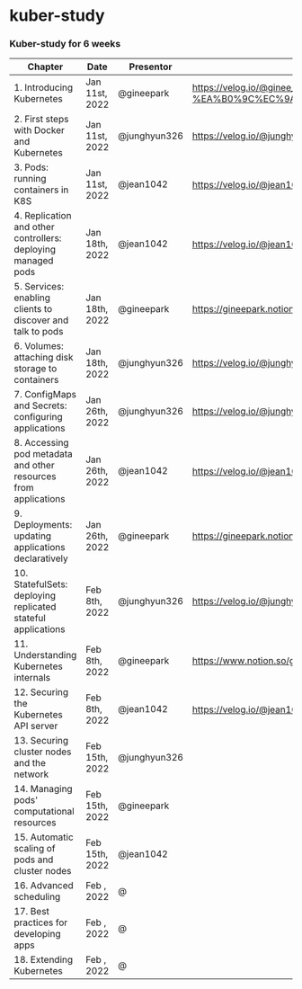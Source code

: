 # kuber-study

### Kuber-study for 6 weeks

| Chapter                                                         | Date           | Presentor    | Link                                                                                          |
| --------------------------------------------------------------- | -------------- | ------------ | --------------------------------------------------------------------------------------------- |
| 1. Introducing Kubernetes                                       | Jan 11st, 2022 | @gineepark   | https://velog.io/@ginee_park/%EC%BF%A0%EB%B2%84%EB%84%A4%ED%8B%B0%EC%8A%A4-%EA%B0%9C%EC%9A%94 |
| 2. First steps with Docker and Kubernetes                       | Jan 11st, 2022 | @junghyun326 | https://velog.io/@junghyun326/k8s-study-Chapter2.-First-steps-with-Docker-and-Kubernetes  |
| 3. Pods: running containers in K8S                              | Jan 11st, 2022 | @jean1042    | https://velog.io/@jean1042/Pods-K8S에서-구동되는-컨테이너들                                   |
| 4. Replication and other controllers: deploying managed pods    | Jan 18th, 2022 | @jean1042    | https://velog.io/@jean1042/Replication-Controllers-Pod를-항상-실행하도록-보장하기            |
| 5. Services: enabling clients to discover and talk to pods      | Jan 18th, 2022 | @gineepark   | https://gineepark.notion.site/5-f9cc932e55264010b15132fd588da708                             |
| 6. Volumes: attaching disk storage to containers                | Jan 18th, 2022 | @junghyun326 | https://velog.io/@junghyun326/kuber-study-Chapter6.-Volumes                                   |
| 7. ConfigMaps and Secrets: configuring applications             | Jan 26th, 2022 | @junghyun326 | https://velog.io/@junghyun326/kuber-study-Chapter7.-ConfigMaps-and-Secrets-2                 |
| 8. Accessing pod metadata and other resources from applications | Jan 26th, 2022 | @jean1042    | https://velog.io/@jean1042/pplication에서-pod의-metadata에-접근하기                           |
| 9. Deployments: updating applications declaratively             | Jan 26th, 2022 | @gineepark   | https://gineepark.notion.site/9-e7757c656b944bb68b9c4321dfbd955a                             |
| 10. StatefulSets: deploying replicated stateful applications    | Feb 8th, 2022  | @junghyun326 | https://velog.io/@junghyun326/kuber-study-Chapter10.-StatefulSets                             |
| 11. Understanding Kubernetes internals                          | Feb 8th, 2022  | @gineepark   | https://www.notion.so/gineepark/11-51c26a154f1d4859bba4f9f118634d54   |
| 12. Securing the Kubernetes API server                          | Feb 8th, 2022  | @jean1042    | https://velog.io/@jean1042/Kubernetes-API-Server-보안-Securing-API-Server                     |
| 13. Securing cluster nodes and the network                      | Feb 15th, 2022 | @junghyun326            |                                                                                               |
| 14. Managing pods' computational resources                      | Feb 15th, 2022 | @gineepark            |                                                                                               |
| 15. Automatic scaling of pods and cluster nodes                 | Feb 15th, 2022 | @jean1042            | 
| 16. Advanced scheduling                                         | Feb , 2022     | @            |                                                                                               |
| 17. Best practices for developing apps                          | Feb , 2022     | @            |                                                                                               |
| 18. Extending Kubernetes                                        | Feb , 2022     | @            |                                                                                               |
